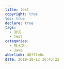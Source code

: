 ```yaml
---
title: test
copyright: true
toc: true
declare: true
tags:
  - 测试
  - test
categories:
  - 技术文
  - Java
abbrlink: d87f7e0c
date: 2019-10-12 16:43:22
---
```

